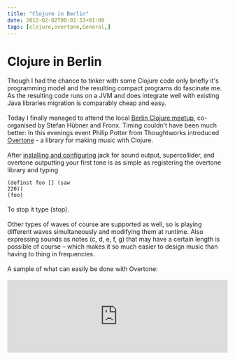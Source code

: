```yaml
---
title: "Clojure in Berlin"
date: 2012-02-02T00:01:53+01:00
tags: [clojure,overtone,General,]
---
```


# Clojure in Berlin


Though I had the chance to tinker with some Clojure code only briefly it's programming model and the resulting compact 
programs do fascinate me. As the resulting code runs on a JVM and does integrate well with existing Java libraries 
migration is comparably cheap and easy.<br><br>Today I finally managed to attend the local <a 
href="http://www.meetup.com/Clojure-Berlin/">Berlin Clojure meetup</a>, co-organised by Stefan Hübner and Fronx. Timing 
couldn't have been much better: In this evenings event Philip Potter from Thoughtworks introduced <a 
href="http://overtone.github.com/">Overtone</a> - a library for making music with Clojure.<br><br>After <a 
href="https://github.com/overtone/overtone/wiki/Installing-overtone">installing and configuring</a> jack for sound 
output, supercollider, and overtone outputting your first tone is as simple as registering the overtone library and 
typing<br><code><br>(definst foo [] (saw 220))<br>(foo)<br></code><br>To stop it type (stop).<br><br>Other types of 
waves of course are supported as well, so is playing different waves simultaneously and modifying them at runtime. Also 
expressing sounds as notes (c, d, e, f, g) that may have a certain length is possible of course – which makes it so 
much easier to design music than having to thing in frequencies.<br><br>A sample of what can easily be done with 
Overtone:<br><br><iframe width="100%" height="166" scrolling="no" frameborder="no" 
src="http://w.soundcloud.com/player/?url=http%3A%2F%2Fapi.soundcloud.com%2Ftracks%2F35276769&show_artwork=true"></iframe
><br><small>Original sound way better - this sample was taken with a mobile phone, compressed, re-coded and then put 
online. Checkout Overtone project for the real thing - and don't even try to listen to the sample with low-end laptop 
speakers ;)</small><br><br>Overall a well organised meetup (Thanks to Soundcloud for hosting it, to the organisers for 
putting it together and to the speaker for a really well done introduction to Overtone) and an interesting way to get 
started with Clojure with very fast (audio) feedback.

